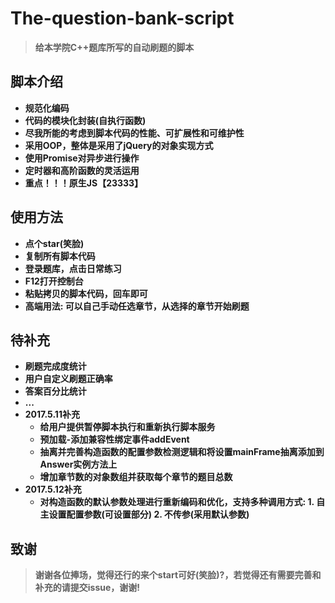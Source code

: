 # The-question-bank-script
> **给本学院C++题库所写的自动刷题的脚本**

## 脚本介绍

- **规范化编码**
- **代码的模块化封装(自执行函数)**
- **尽我所能的考虑到脚本代码的性能、可扩展性和可维护性**
- **采用OOP，整体是采用了jQuery的对象实现方式**
- **使用Promise对异步进行操作**
- **定时器和高阶函数的灵活运用**
- **重点！！！原生JS【23333】**

## 使用方法

- **点个star(笑脸)**
- **复制所有脚本代码**
- **登录题库，点击日常练习**
- **F12打开控制台**
- **粘贴拷贝的脚本代码，回车即可**
- **高端用法: 可以自己手动任选章节，从选择的章节开始刷题**

## 待补充

- **刷题完成度统计**
- **用户自定义刷题正确率**
- **答案百分比统计**
- **...**
- **2017.5.11补充**
  - **给用户提供暂停脚本执行和重新执行脚本服务**
  - **预加载-添加兼容性绑定事件addEvent**
  - **抽离并完善构造函数的配置参数检测逻辑和将设置mainFrame抽离添加到Answer实例方法上**
  - **增加章节数的对象数组并获取每个章节的题目总数**
- **2017.5.12补充**
  - **对构造函数的默认参数处理进行重新编码和优化，支持多种调用方式: 1. 自主设置配置参数(可设置部分) 2. 不传参(采用默认参数)**

## 致谢

> **谢谢各位捧场，觉得还行的来个start可好(笑脸)?，若觉得还有需要完善和补充的请提交issue，谢谢!**